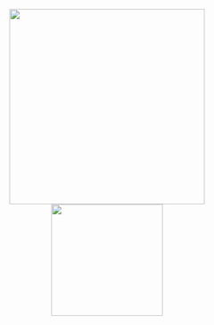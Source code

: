<p align="center">
  <img width="350px" src="https://github-readme-stats.vercel.app/api?username=Leon-Supr&show_icons=true&theme=ayu-mirage&bg_color=00000000&hide_border=true" />
  <img width="200px" src="https://github-readme-stats.vercel.app/api/top-langs/?username=Leon-Supr&show_icons=true&theme=ayu-mirage&bg_color=00000000&hide_border=true" />
</p>
  

